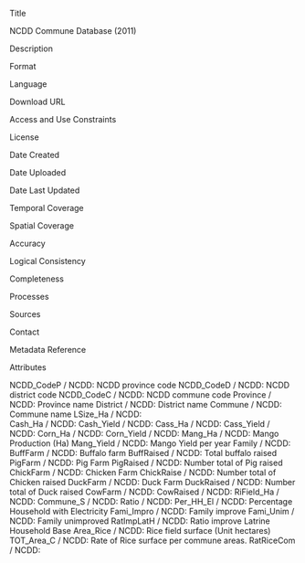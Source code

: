 Title

NCDD Commune Database (2011)

Description



Format



Language



Download URL



Access and Use Constraints



License



Date Created



Date Uploaded



Date Last Updated



Temporal Coverage



Spatial Coverage



Accuracy



Logical Consistency



Completeness



Processes



Sources



Contact



Metadata Reference



Attributes

NCDD_CodeP / NCDD:	NCDD province code
NCDD_CodeD / NCDD:	NCDD district code
NCDD_CodeC / NCDD:	NCDD commune code
Province / NCDD:	Province name
District / NCDD:	District name
Commune / NCDD:	Commune name
LSize_Ha / NCDD:	
Cash_Ha / NCDD: 
Cash_Yield / NCDD: 
Cass_Ha / NCDD: 
Cass_Yield / NCDD: 
Corn_Ha / NCDD: 
Corn_Yield / NCDD: 
Mang_Ha / NCDD: Mango Production (Ha)
Mang_Yield / NCDD: Mango Yield per year
Family / NCDD: 
BuffFarm / NCDD: Buffalo farm
BuffRaised / NCDD: Total buffalo raised
PigFarm / NCDD: Pig Farm
PigRaised / NCDD: Number total of Pig raised
ChickFarm / NCDD: Chicken Farm
ChickRaise / NCDD: Number total of Chicken raised
DuckFarm / NCDD: Duck Farm
DuckRaised / NCDD: Number total of Duck raised
CowFarm / NCDD: 
CowRaised / NCDD: 
RiField_Ha / NCDD: 
Commune_S / NCDD: 
Ratio / NCDD: 
Per_HH_El / NCDD: Percentage Household with Electricity
Fami_Impro / NCDD: Family improve
Fami_Unim / NCDD: Family unimproved
RatImpLatH / NCDD: Ratio improve Latrine Household Base
Area_Rice / NCDD: Rice field surface (Unit hectares)
TOT_Area_C / NCDD: Rate of Rice surface per commune areas.
RatRiceCom / NCDD: 

